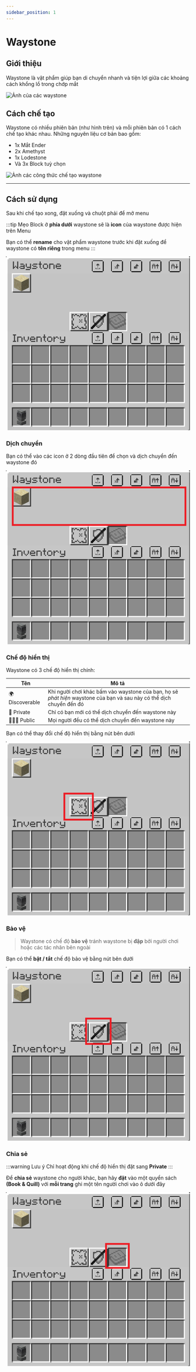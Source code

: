 ```yaml
---
sidebar_position: 1
---
```


# Waystone

## Giới thiệu

Waystone là vật phẩm giúp bạn di chuyển nhanh và tiện lợi giữa các khoảng cách khổng lồ trong chớp mắt

![Ảnh của các waystone](https://cdn.modrinth.com/data/UKUcgltR/images/16b39a4582057a1da4dc953c3bffe6a362a0c35e.png)

## Cách chế tạo

Waystone có nhiều phiên bản (như hình trên) và mỗi phiên bản có 1 cách chế tạo khác nhau.
Những nguyên liệu cơ bản bao gồm:

- 1x Mắt Ender
- 2x Amethyst
- 1x Lodestone
- Và 3x Block tuỳ chọn

![Ảnh các công thức chế tạo waystone](https://cdn.modrinth.com/data/cached_images/b4c50ca9b270a5af87633d3faab072183732601c.gif)

---

## Cách sử dụng

Sau khi chế tạo xong, đặt xuống và chuột phải để mở menu

:::tip Mẹo
Block ở **phía dưới** waystone sẽ là **icon** của waystone được hiện trên Menu

Bạn có thể **rename** cho vật phẩm waystone trước khi đặt xuống để waystone có **tên riêng** trong menu
:::

![Menu Waystone](./img/waystone_gui.png)

### Dịch chuyển

Bạn có thể vào các icon ở 2 dòng đầu tiên để chọn và dịch chuyển đến waystone đó

![Các điểm dịch chuyển](./img/waystone_gui_tp.png)

### Chế độ hiển thị

Waystone có 3 chế độ hiển thị chính:

| Tên             | Mô tả                                                                                                                 |
| --------------- | --------------------------------------------------------------------------------------------------------------------- |
| 🌍 Discoverable | Khi người chơi khác bấm vào waystone của bạn, họ sẽ _phát hiện_ waystone của bạn và sau này có thể dịch chuyển đến đó |
| 🚫 Private      | Chỉ có bạn mới có thể dịch chuyển đến waystone này                                                                    |
| 🧑‍🤝‍🧑 Public       | Mọi người đều có thể dịch chuyển đến waystone này                                                                     |

Bạn có thể thay đổi chế độ hiển thị bằng nút bên dưới

![Nút chỉnh chế độ hiển thị](./img/waystone_visibility_btn.png)

### Bảo vệ

> Waystone có chế độ **bảo vệ** tránh waystone bị **đập** bởi người chơi hoặc các tác nhân bên ngoài

Bạn có thể **bật / tắt** chế độ bảo vệ bằng nút bên dưới

![Nút chỉnh chế độ bảo vệ](./img/waystone_protection_btn.png)

### Chia sẻ

:::warning Lưu ý
Chỉ hoạt động khi chế độ hiển thị đặt sang **Private**
:::

Để **chia sẻ** waystone cho người khác, bạn hãy **đặt** vào một quyển sách **(Book & Quill)** với **mỗi trang** ghi một tên người chơi vào ô dưới đây

![Ô chia sẻ](./img/waystone_gui_share.png)
